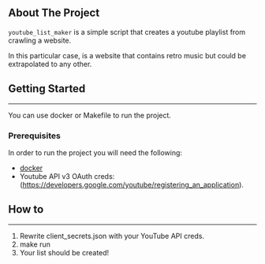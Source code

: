 <!-- ABOUT THE PROJECT -->
## About The Project
`youtube_list_maker` is a simple script that creates a youtube playlist from crawling a website.

In this particular case, is a website that contains retro music but could be extrapolated to any other.

<!-- GETTING STARTED -->
## Getting Started
***
You can use docker or Makefile to run the project.
### Prerequisites
In order to run the project you will need the following:
* [docker](https://docs.docker.com/engine/install/)
* Youtube API v3 OAuth creds: (https://developers.google.com/youtube/registering_an_application).

## How to
***
1. Rewrite client_secrets.json with your YouTube API creds.
2. make run
3. Your list should be created!


